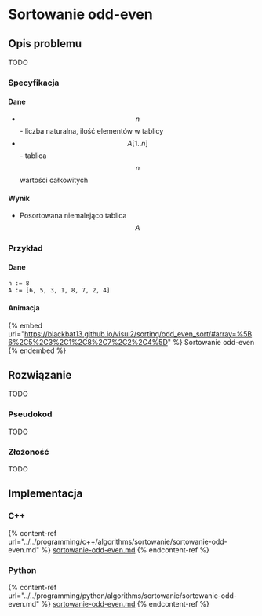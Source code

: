 # Sortowanie odd-even

## Opis problemu

TODO

### Specyfikacja

#### Dane

* $$n$$ - liczba naturalna, ilość elementów w tablicy
* $$A[1..n]$$ - tablica $$n$$ wartości całkowitych

#### Wynik

* Posortowana niemalejąco tablica $$A$$ 

### **Przykład**

#### Dane

```
n := 8
A := [6, 5, 3, 1, 8, 7, 2, 4]
```

#### Animacja

{% embed url="https://blackbat13.github.io/visul2/sorting/odd_even_sort/#array=%5B6%2C5%2C3%2C1%2C8%2C7%2C2%2C4%5D" %}
Sortowanie odd-even
{% endembed %}

## Rozwiązanie

TODO

### Pseudokod

TODO

### Złożoność

TODO

## Implementacja

### C++

{% content-ref url="../../programming/c++/algorithms/sortowanie/sortowanie-odd-even.md" %}
[sortowanie-odd-even.md](../../programming/c++/algorithms/sortowanie/sortowanie-odd-even.md)
{% endcontent-ref %}

### Python

{% content-ref url="../../programming/python/algorithms/sortowanie/sortowanie-odd-even.md" %}
[sortowanie-odd-even.md](../../programming/python/algorithms/sortowanie/sortowanie-odd-even.md)
{% endcontent-ref %}
